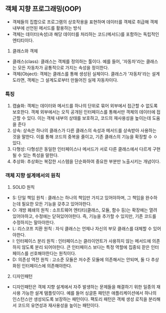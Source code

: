 ## 객체 지향 프로그래밍(OOP)

- 객체들의 집합으로 프로그램의 상호작용을 표현하며 데이터를 객체로 취급해 객체 내부에 선언된 메서드를 활용하는 방식
- 객체는 데이터(속성)과 해당 데이터를 처리하는 코드(메서드)를 포함하는 독립적인 엔티티이다.

1. 클래스와 객체

- 클래스(class): 클래스는 객체를 정의하는 툴이다. 예를 들어, '자동차'라는 클래스는 모든 자동차가 공통적으로 가지는 속성을 정이한다.
- 객체(Object): 객체는 클래스를 통해 생성된 실체이다. 클래스가 '자동차'라는 설계도라면, 객체는 그 설계도로부터 만들어진 실제 자동차이다.

### 특징

1. 캡슐화: 객체는 데이터와 메서드를 하나의 단위로 묶어 외부에서 접근할 수 없도록 보호한다. 객체 외부에서는 오직 공개된 인터페이스를 통해서만 객체의 데이터에 접근할 수 있다. 이는 객체 내부의 상태를 보호하고, 코드의 재사용성을 높이는데 도움을 준다
2. 상속: 상속은 하나의 클래스가 다른 클래스의 속성과 메서드를 상속받아 사용하는 것을 말한다. 이를 통해 코드의 중복을 줄이고, 기존 클래스의 기능을 확장할 수 ㅇ있다.
3. 다형성: 다형성은 동일한 인터페이스나 메서드가 서로 다른 클래스에서 다르게 구현될 수 있는 특성을 말한다.
4. 추상화: 추상화는 복잡한 시스템을 단순화하여 중요한 부분만 노출시키는 개념이다.

### 객체 지향 설계에서의 원칙

1. SOLID 원칙

- S: 단일 책임 원칙 : 클래스는 하나의 책임만 가지고 있어야하며, 그 책임을 완수하는데 필요한 모든 기능을 갖추고 있어야한다.
- O: 개방 폐쇄의 원칙 : 소프트웨어 엔티티(클래스, 모듈, 함수 등)는 확장에는 열려 있어야하고, 수정에는 닫혀있어야한다. 즉, 기능을 추가할 수 있지만, 기존 코드를 수정하지는 말아야한다.
- L: 리스코프 치환 원칙 : 자식 클래스는 언제나 자신의 부모 클래스를 대체할 수 있어야한다.
- I: 인터페이스 분리 원칙 : 인터페이스는 클라이언트가 사용하지 않는 메서드에 의존하지 않도록 분리 되어야한다. 큰 인터페이스 보다는 특정 역할에 집중되 잗은 인터페이스를 선호해야한다는 원칙이다.
- D: 의존성 역전 원칙 : 고소준 모듈은 저수준 모듈에 의존해서는 안되며, 둘 다 추상화된 인터페이스에 의존해야한다.

2. 디자인패턴

- 디자인패턴은 객체 지향 설계에서 자주 발생하는 문제들을 해결하기 위한 일종의 재사용 가능한 설계 탬플릿이다. 예를 들어 싱글톤 패턴은 애플리케이션에서 하나의 인스턴스만 생성되도록 보장하는 패턴이다. 팩토리 패턴은 객체 생성 로직을 분리해서 코드의 유연성과 재사용성을 높이는 패턴이다.
